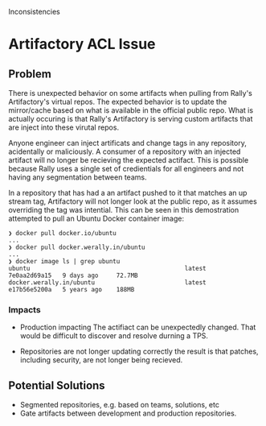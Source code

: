 
Inconsistencies
# Artifactory ACL Issue

## Problem

There is unexpected behavior on some artifacts when pulling from Rally's Artifactory's virtual repos. The expected behavior is to update the mirror/cache based on what is available in the official public repo. What is actually occuring is that Rally's Artifactory is serving custom artifacts that are inject into these virutal repos.

Anyone engineer can inject artificats and change tags in any repository, acidentally or maliciously. A consumer of a repository with an injected artifact will no longer be recieving the expected actifact. This is possible because Rally uses a single set of credientials for all engineers and not having any segmentation between teams.

In a repository that has had a an artifact pushed to it that matches an up stream tag, Artifactory will not longer look at the public repo, as it assumes overriding the tag was intential. This can be seen in this demostration attempted to pull an Ubuntu Docker container image:
```
❯ docker pull docker.io/ubuntu
...
❯ docker pull docker.werally.in/ubuntu
...
❯ docker image ls | grep ubuntu
ubuntu                                           latest    7e0aa2d69a15   9 days ago     72.7MB
docker.werally.in/ubuntu                         latest    e17b56e5200a   5 years ago    188MB
```

### Impacts
* Production impacting
   The actifiact can be unexpectedly changed. That would be difficult to discover and resolve durning a TPS.
 
* Repositories are not longer updating correctly the result is that patches, including security, are not longer being recieved.


## Potential Solutions

- Segmented repositories, e.g. based on teams, solutions, etc
- Gate artifacts between development and production repositories.
<!--stackedit_data:
eyJoaXN0b3J5IjpbMTYzMjk2NDE1NV19
-->